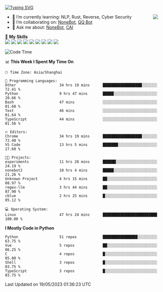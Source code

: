 [![Typing SVG](https://readme-typing-svg.herokuapp.com?size=25&duration=2500&color=8C43EA&vCenter=true&width=200&height=40&lines=Hi+there+%F0%9F%91%8B%F0%9F%8F%BB;I'm+yanyongyu)](https://git.io/typing-svg)

<a href="#">
  <img align="right" src="https://github-readme-stats.vercel.app/api?username=yanyongyu&count_private=true&show_icons=true&bg_color=15,f2f7fd,E0EAFC" />
</a>

- 🌱 I’m currently learning: NLP, Rust, Reverse, Cyber Security
- 👯 I’m collaborating on: [NoneBot](https://github.com/nonebot), [QQ Bot](https://github.com/Mrs4s/go-cqhttp)
- 💬 Ask me about: [NoneBot](https://github.com/nonebot), [CAI](https://github.com/cscs181/CAI)

🌟 **My Skills**  
![](https://img.shields.io/badge/-Python-3e74a2?style=flat-square&logo=Python&logoColor=fff)
![](https://img.shields.io/badge/-Node.js-339933?style=flat-square&logo=Node.js&logoColor=fff)
![](https://img.shields.io/badge/-Vue-4fc08d?style=flat-square&logo=Vue.js&logoColor=fff)
![](https://img.shields.io/badge/-React-2d98ce?style=flat-square&logo=React&logoColor=fff)
![](https://img.shields.io/badge/-Docker-2496ED?style=flat-square&logo=Docker&logoColor=fff)
![](https://img.shields.io/badge/-Linux-000000?style=flat-square&logo=Linux&logoColor=fff)
![](https://img.shields.io/badge/-MySQL-4479A1?style=flat-square&logo=MySQL&logoColor=fff)
![](https://img.shields.io/badge/-Redis-DC382D?style=flat-square&logo=Redis&logoColor=fff)
![](https://img.shields.io/badge/-MongoDB-47A248?style=flat-square&logo=MongoDB&logoColor=fff)

<!--START_SECTION:waka-->
![Code Time](http://img.shields.io/badge/Code%20Time-4%2C060%20hrs%201%20min-blue)

📊 **This Week I Spent My Time On** 

```text
🕑︎ Time Zone: Asia/Shanghai

💬 Programming Languages: 
Other                    34 hrs 19 mins      ██████████████████░░░░░░░   72.41 % 
Python                   9 hrs 47 mins       █████░░░░░░░░░░░░░░░░░░░░   20.66 % 
Bash                     47 mins             ░░░░░░░░░░░░░░░░░░░░░░░░░   01.68 % 
Text                     46 mins             ░░░░░░░░░░░░░░░░░░░░░░░░░   01.64 % 
TypeScript               44 mins             ░░░░░░░░░░░░░░░░░░░░░░░░░   01.56 % 

🔥 Editors: 
Chrome                   34 hrs 19 mins      ██████████████████░░░░░░░   72.40 % 
VS Code                  13 hrs 5 mins       ███████░░░░░░░░░░░░░░░░░░   27.60 % 

🐱‍💻 Projects: 
experiments              11 hrs 28 mins      ██████░░░░░░░░░░░░░░░░░░░   24.19 % 
nonebot2                 10 hrs 4 mins       █████░░░░░░░░░░░░░░░░░░░░   21.26 % 
Unknown Project          4 hrs 15 mins       ██░░░░░░░░░░░░░░░░░░░░░░░   08.97 % 
regex-llm                3 hrs 44 mins       ██░░░░░░░░░░░░░░░░░░░░░░░   07.90 % 
cblue                    2 hrs 25 mins       █░░░░░░░░░░░░░░░░░░░░░░░░   05.12 % 

💻 Operating System: 
Linux                    47 hrs 24 mins      █████████████████████████   100.00 % 
```

**I Mostly Code in Python** 

```text
Python                   51 repos            ████████████████░░░░░░░░░   63.75 % 
Vue                      5 repos             ██░░░░░░░░░░░░░░░░░░░░░░░   06.25 % 
C                        4 repos             █░░░░░░░░░░░░░░░░░░░░░░░░   05.00 % 
Shell                    3 repos             █░░░░░░░░░░░░░░░░░░░░░░░░   03.75 % 
TypeScript               3 repos             █░░░░░░░░░░░░░░░░░░░░░░░░   03.75 % 
```




 Last Updated on 19/05/2023 01:36:23 UTC
<!--END_SECTION:waka-->
